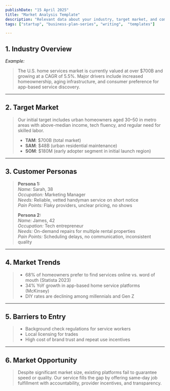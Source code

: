 ```yaml
---
publishDate: "15 April 2025"
title: "Market Analysis Template"
description: "Relevant data about your industry, target market, and competitors."
tags: ["startup", "business-plan-series", "writing",  "templates"]

---
```


## **1. Industry Overview**

*Example:*

> The U.S. home services market is currently valued at over $700B and growing at a CAGR of 5.5%. Major drivers include increased homeownership, aging infrastructure, and consumer preference for app-based service discovery.

---

## **2. Target Market**

> Our initial target includes urban homeowners aged 30–50 in metro areas with above-median income, tech fluency, and regular need for skilled labor.
>
> - **TAM**: $700B (total market)
> - **SAM**: $48B (urban residential maintenance)
> - **SOM**: $180M (early adopter segment in initial launch region)

---

## **3. Customer Personas**

> **Persona 1:**  
>  *Name:* Sarah, 38  
>  *Occupation:* Marketing Manager  
>  *Needs:* Reliable, vetted handyman service on short notice  
>  *Pain Points:* Flaky providers, unclear pricing, no shows
>
> **Persona 2:**  
>  *Name:* James, 42  
>  *Occupation:* Tech entrepreneur  
>  *Needs:* On-demand repairs for multiple rental properties  
>  *Pain Points:* Scheduling delays, no communication, inconsistent quality

---

## **4. Market Trends**

> - 68% of homeowners prefer to find services online vs. word of mouth (Statista 2023)
> - 34% YoY growth in app-based home service platforms (McKinsey)
> - DIY rates are declining among millennials and Gen Z

---

## **5. Barriers to Entry**

> - Background check regulations for service workers
> - Local licensing for trades
> - High cost of brand trust and repeat use incentives

---

## **6. Market Opportunity**

> Despite significant market size, existing platforms fail to guarantee speed or quality. Our service fills the gap by offering same-day job fulfillment with accountability, provider incentives, and transparency.
